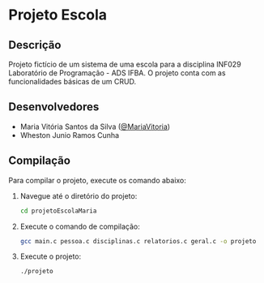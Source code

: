 # Projeto Escola
## Descrição
Projeto fictício de um sistema de uma escola para a disciplina INF029 Laboratório de Programação - ADS IFBA. O projeto conta com as funcionalidades básicas de um CRUD.
## Desenvolvedores
* Maria Vitória Santos da Silva ([@MariaVitoria](https://github.com/maria-vitoria03))
* Wheston Junio Ramos Cunha
## Compilação
Para compilar o projeto, execute os comando abaixo:
1.  Navegue até o diretório do projeto:
    ```bash
    cd projetoEscolaMaria
    ```
2.  Execute o comando de compilação:
    ```bash
    gcc main.c pessoa.c disciplinas.c relatorios.c geral.c -o projeto
    ```
3.  Execute o projeto:
    ```bash
    ./projeto
    ```
